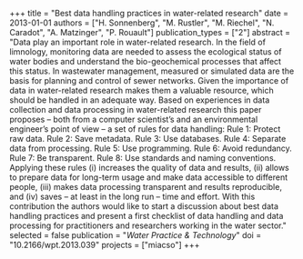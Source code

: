 +++
title = "Best data handling practices in water-related research"
date = 2013-01-01
authors = ["H. Sonnenberg", "M. Rustler", "M. Riechel", "N. Caradot", "A. Matzinger", "P. Rouault"]
publication_types = ["2"]
abstract = "Data play an important role in water-related research. In the field of limnology, monitoring data are needed to assess the ecological status of water bodies and understand the bio-geochemical processes that affect this status. In wastewater management, measured or simulated data are the basis for planning and control of sewer networks. Given the importance of data in water-related research makes them a valuable resource, which should be handled in an adequate way. Based on experiences in data collection and data processing in water-related research this paper proposes – both from a computer scientist’s and an environmental engineer’s point of view – a set of rules for data handling: Rule 1: Protect raw data. Rule 2: Save metadata. Rule 3: Use databases. Rule 4: Separate data from processing. Rule 5: Use programming. Rule 6: Avoid redundancy. Rule 7: Be transparent. Rule 8: Use standards and naming conventions. Applying these rules (i) increases the quality of data and results, (ii) allows to prepare data for long-term usage and make data accessible to different people, (iii) makes data processing transparent and results reproducible, and (iv) saves – at least in the long run – time and effort. With this contribution the authors would like to start a discussion about best data handling practices and present a first checklist of data handling and data processing for practitioners and researchers working in the water sector."
selected = false
publication = "*Water Practice & Technology*"
doi = "10.2166/wpt.2013.039"
projects = ["miacso"]
+++

